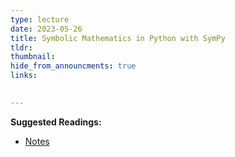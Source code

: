 ```yaml
---
type: lecture
date: 2023-05-26
title: Symbolic Mathematics in Python with SymPy
tldr: 
thumbnail: 
hide_from_announcments: true
links: 

      
---
```

**Suggested Readings:**
- [Notes](https://hackmd.io/@phonchi/programming-ch11)


